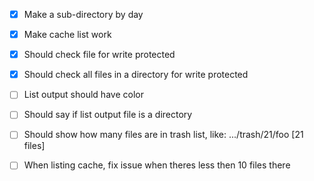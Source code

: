 
 - [x] Make a sub-directory by day
 - [x] Make cache list work
 - [x] Should check file for write protected
 - [x] Should check all files in a directory for write protected
 - [ ] List output should have color
 - [ ] Should say if list output file is a directory
 - [ ] Should show how many files are in trash list, like: .../trash/21/foo [21 files]
 - [ ] When listing cache, fix issue when theres less then 10 files there

